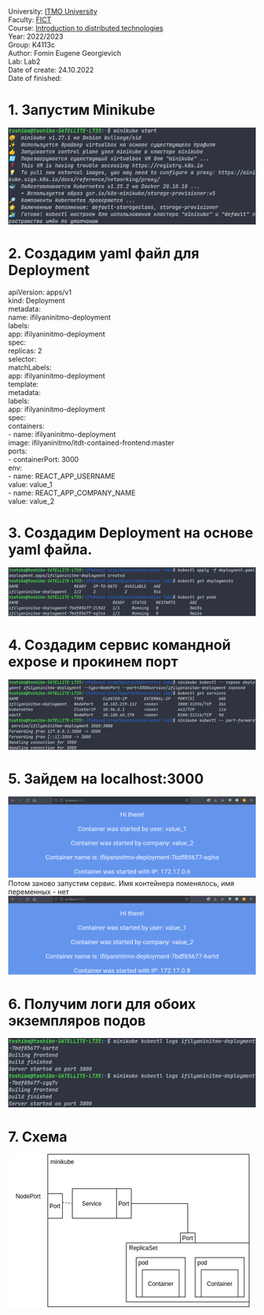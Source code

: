 University: [ITMO University](https://itmo.ru/ru/)  
Faculty: [FICT](https://fict.itmo.ru)  
Course: [Introduction to distributed technologies](https://github.com/itmo-ict-faculty/introduction-to-distributed-technologies)  
Year: 2022/2023  
Group: K4113c  
Author: Fomin Eugene Georgievich  
Lab: Lab2  
Date of create: 24.10.2022  
Date of finished:  

# 1. Запустим Minikube
![Альтернативный текст](https://github.com/JosephShouen/2022_2023-introduction_to_distributed_technologies-k4113c-fomin_e_g/blob/main/lab2/2.png)

# 2. Создадим yaml файл для Deployment
apiVersion: apps/v1  
kind: Deployment  
metadata:  
    name: ifilyaninitmo-deployment  
    labels:  
        app: ifilyaninitmo-deployment  
spec:  
    replicas: 2  
    selector:  
        matchLabels:  
            app: ifilyaninitmo-deployment  
    template:  
        metadata:  
            labels:  
                app: ifilyaninitmo-deployment  
        spec:  
            containers:  
            - name: ifilyaninitmo-deployment  
              image: ifilyaninitmo/itdt-contained-frontend:master  
              ports:  
              - containerPort: 3000  
              env:  
                - name: REACT_APP_USERNAME  
                  value: value_1  
                - name: REACT_APP_COMPANY_NAME  
                  value: value_2  

# 3. Создадим Deployment на основе yaml файла. 
![Альтернативный текст](https://github.com/JosephShouen/2022_2023-introduction_to_distributed_technologies-k4113c-fomin_e_g/blob/main/lab2/5.1.png)

# 4. Создадим сервис командной expose и прокинем порт
![Альтернативный текст](https://github.com/JosephShouen/2022_2023-introduction_to_distributed_technologies-k4113c-fomin_e_g/blob/main/lab2/5.2.png)

# 5. Зайдем на localhost:3000
![Альтернативный текст](https://github.com/JosephShouen/2022_2023-introduction_to_distributed_technologies-k4113c-fomin_e_g/blob/main/lab2/6.png)
Потом заново запустим сервис. Имя контейнера поменялось, имя переменных - нет
![Альтернативный текст](https://github.com/JosephShouen/2022_2023-introduction_to_distributed_technologies-k4113c-fomin_e_g/blob/main/lab2/7.png)

# 6. Получим логи для обоих экземпляров подов
![Альтернативный текст](https://github.com/JosephShouen/2022_2023-introduction_to_distributed_technologies-k4113c-fomin_e_g/blob/main/lab2/8.png)

# 7. Схема
![Альтернативный текст](https://github.com/JosephShouen/2022_2023-introduction_to_distributed_technologies-k4113c-fomin_e_g/blob/main/lab2/%D0%94%D0%B8%D0%B0%D0%B3%D1%80%D0%B0%D0%BC%D0%BC%D0%B0%20%D0%B1%D0%B5%D0%B7%20%D0%BD%D0%B0%D0%B7%D0%B2%D0%B0%D0%BD%D0%B8%D1%8F.drawio.png)

